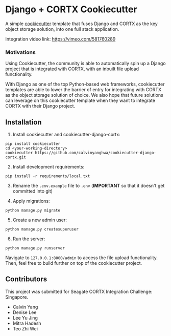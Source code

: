 # Django + CORTX Cookiecutter

A simple [cookiecutter](https://github.com/cookiecutter/cookiecutter) template that fuses Django and CORTX as the key object storage solution, into one full stack application.

Integration video link: https://vimeo.com/581760289

### Motivations

Using Cookiecutter, the community is able to automatically spin up a Django project that is integrated with CORTX, with an inbuilt file upload functionality.

With Django as one of the top Python-based web frameworks, cookiecutter templates are able to lower the barrier of entry for integrating with CORTX as the object storage solution of choice. We also hope that future solutions can leverage on this cookiecutter template when they want to integrate CORTX with their Django project.

## Installation

1. Install cookiecutter and cookiecutter-django-cortx:

```
pip install cookiecutter
cd <your-working-directory>
cookiecutter https://github.com/calvinyanghwa/cookiecutter-django-cortx.git
```

2. Install development requirements:

```
pip install -r requirements/local.txt
```

3. Rename the `.env.example` file to `.env` (**IMPORTANT** so that it doesn't get committed into git)

4. Apply migrations:

```
python manage.py migrate
```

5. Create a new admin user:

```
python manage.py createsuperuser
```

6. Run the server:

```
python manage.py runserver
```

Navigate to `127.0.0.1:8000/admin` to access the file upload functionality. Then, feel free to build further on top of the cookiecutter project.

## Contributors

This project was submitted for Seagate CORTX Integration Challenge: Singapore.

- Calvin Yang
- Denise Lee
- Lee Yu Jing
- Mitra Hadesh
- Teo Zhi Wei

